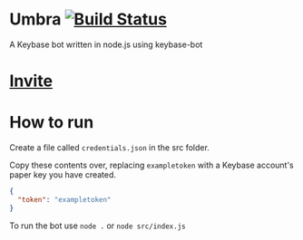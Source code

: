 # Umbra [![Build Status](https://github.com/FozzieHi/Umbra/workflows/CI/badge.svg)](https://github.com/FozzieHi/Umbra/actions)
A Keybase bot written in node.js using keybase-bot

# [Invite](https://shdw.cc)

# How to run
Create a file called `credentials.json` in the src folder.

Copy these contents over, replacing `exampletoken` with a Keybase account's paper key you have created.
```json
{
  "token": "exampletoken"
}
```
To run the bot use `node .` or `node src/index.js`
